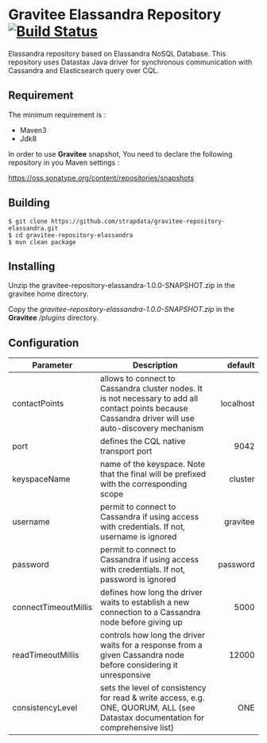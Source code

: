 # Gravitee Elassandra Repository [![Build Status](https://travis-ci.org/strapdata/gravitee-repository-elassandra.svg?branch=master)](https://travis-ci.org/strapdata/gravitee-repository-elassandra)

Elassandra repository based on Elassandra NoSQL Database.
This repository uses Datastax Java driver for synchronous communication with Cassandra and Elasticsearch query over CQL.

## Requirement

The minimum requirement is :
 * Maven3
 * Jdk8

In order to use **Gravitee** snapshot, You need to declare the following repository in you Maven settings :

https://oss.sonatype.org/content/repositories/snapshots


## Building

```
$ git clone https://github.com/strapdata/gravitee-repository-elassandra.git
$ cd gravitee-repository-elassandra
$ mvn clean package
```


## Installing

Unzip the gravitee-repository-elassandra-1.0.0-SNAPSHOT.zip in the gravitee home directory.

Copy the *gravitee-repository-elassandra-1.0.0-SNAPSHOT.zip* in the **Gravitee** */plugins* directory.


## Configuration

| Parameter                                            |   Description   |         default |
| ------------------------------------------------ | ------------- | -------------: |
| contactPoints                                         | allows to connect to Cassandra cluster nodes. It is not necessary to add all contact points because Cassandra driver will use auto-discovery mechanism |       localhost |
| port                                                  | defines the CQL native transport port |            9042 |
| keyspaceName                                          | name of the keyspace. Note that the final will be prefixed with the corresponding scope | <scope>cluster |
| username                                              | permit to connect to Cassandra if using access with credentials. If not, username is ignored |        gravitee |
| password                                              | permit to connect to Cassandra if using access with credentials. If not, password is ignored |        password |
| connectTimeoutMillis                                  | defines how long the driver waits to establish a new connection to a Cassandra node before giving up |            5000 |
| readTimeoutMillis                                     | controls how long the driver waits for a response from a given Cassandra node before considering it unresponsive |           12000 |
| consistencyLevel                                      | sets the level of consistency for read & write access, e.g. ONE, QUORUM, ALL (see Datastax documentation for comprehensive list) |             ONE |
